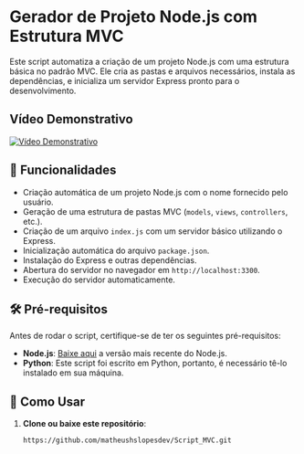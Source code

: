 # Gerador de Projeto Node.js com Estrutura MVC

Este script automatiza a criação de um projeto Node.js com uma estrutura básica no padrão MVC. Ele cria as pastas e arquivos necessários, instala as dependências, e inicializa um servidor Express pronto para o desenvolvimento.


## Vídeo Demonstrativo

[![Vídeo Demonstrativo](https://img.youtube.com/vi/QgbI8L2RXrs/0.jpg)](https://www.youtube.com/watch?v=QgbI8L2RXrs&ab_channel=DevLopes)



## 🚀 **Funcionalidades**

- Criação automática de um projeto Node.js com o nome fornecido pelo usuário.
- Geração de uma estrutura de pastas MVC (`models`, `views`, `controllers`, etc.).
- Criação de um arquivo `index.js` com um servidor básico utilizando o Express.
- Inicialização automática do arquivo `package.json`.
- Instalação do Express e outras dependências.
- Abertura do servidor no navegador em `http://localhost:3300`.
- Execução do servidor automaticamente.

## 🛠️ **Pré-requisitos**

Antes de rodar o script, certifique-se de ter os seguintes pré-requisitos:

- **Node.js**: [Baixe aqui](https://nodejs.org/) a versão mais recente do Node.js.
- **Python**: Este script foi escrito em Python, portanto, é necessário tê-lo instalado em sua máquina.

## 📜 **Como Usar**

1. **Clone ou baixe este repositório**:
   ```bash
   https://github.com/matheushslopesdev/Script_MVC.git

